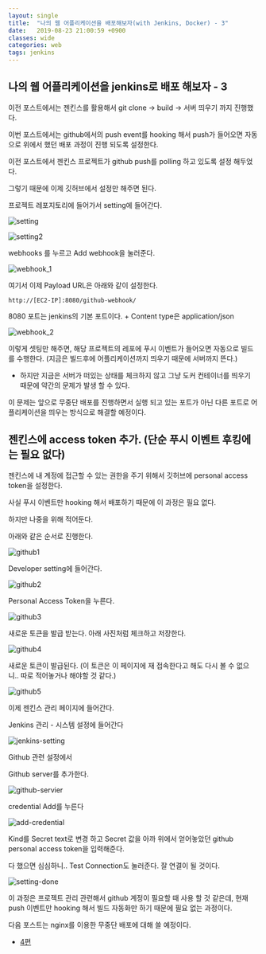 ```yaml
---
layout: single
title:  "나의 웹 어플리케이션을 배포해보자(with Jenkins, Docker) - 3"
date:   2019-08-23 21:00:59 +0900
classes: wide
categories: web
tags: jenkins
---
```


## 나의 웹 어플리케이션을 jenkins로 배포 해보자 - 3

이전 포스트에서는 젠킨스를 활용해서 git clone -> build -> 서버 띄우기 까지 진행했다.

이번 포스트에서는 github에서의 push event를 hooking 해서 push가 들어오면 자동으로 위에서 했던 배포 과정이 진행 되도록 설정한다.

이전 포스트에서 젠킨스 프로젝트가 github push를 polling 하고 있도록 설정 해두었다.

그렇기 때문에 이제 깃허브에서 설정만 해주면 된다.

프로젝트 레포지토리에 들어가서 setting에 들어간다.

![setting](/assets/img/jenkins/setting.png)

![setting2](/assets/img/jenkins/setting_page.png)

webhooks 를 누르고 Add webhook을 눌러준다.

![webhook_1](/assets/img/jenkins/webhook_page.png)

여기서 이제 Payload URL은 아래와 같이 설정한다.

`http://[EC2-IP]:8080/github-webhook/`

8080 포트는 jenkins의 기본 포트이다. + Content type은 application/json

![webhook_2](/assets/img/jenkins/webhook_page2.png)

이렇게 셋팅만 해주면, 해당 프로젝트의 레포에 푸시 이벤트가 들어오면 자동으로 빌드를 수행한다. (지금은 빌드후에 어플리케이션까지 띄우기 때문에 서버까지 뜬다.)

- 하지만 지금은 서버가 떠있는 상태를 체크하지 않고 그냥 도커 컨테이너를 띄우기 때문에 약간의 문제가 발생 할 수 있다.

이 문제는 앞으로 무중단 배포를 진행하면서 실행 되고 있는 포트가 아닌 다른 포트로 어플리케이션을 띄우는 방식으로 해결할 예정이다.

## 젠킨스에 access token 추가. (단순 푸시 이벤트 후킹에는 **필요 없다**)

젠킨스에 내 계정에 접근할 수 있는 권한을 주기 위해서 깃허브에 personal access token을 설정한다.

사실 푸시 이벤트만 hooking 해서 배포하기 때문에 이 과정은 필요 없다.

하지만 나중을 위해 적어둔다.

아래와 같은 순서로 진행한다.

![github1](/assets/img/jenkins/github_1.png)

Developer setting에 들어간다.

![github2](/assets/img/jenkins/github_2.png)

Personal Access Token을 누른다.

![github3](/assets/img/jenkins/github_3.png)

새로운 토큰을 발급 받는다. 아래 사진처럼 체크하고 저장한다.

![github4](/assets/img/jenkins/github_4.png)

새로운 토큰이 발급된다. (이 토큰은 이 페이지에 재 접속한다고 해도 다시 볼 수 없으니.. 따로 적어놓거나 해야할 것 같다.)

![github5](/assets/img/jenkins/github_5.png)

이제 젠킨스 관리 페이지에 들어간다.

Jenkins 관리 - 시스템 설정에 들어간다

![jenkins-setting](/assets/img/jenkins/jenkins_setting.png)

Github 관련 설정에서

Github server를 추가한다.

![github-servier](/assets/img/jenkins/github_server.png)

credential Add를 누른다

![add-credential](/assets/img/jenkins/add_credential.png)

Kind를 Secret text로 변경 하고 Secret 값을 아까 위에서 얻어놓았던 github personal access token을 입력해준다.

다 했으면 심심하니.. Test Connection도 눌러준다. 잘 연결이 될 것이다.

![setting-done](/assets/img/jenkins/setting_done.png)

이 과정은 프로젝트 관리 관련해서 github 계정이 필요할 때 사용 할 것 같은데, 현재 push 이벤트만 hooking 해서 빌드 자동화만 하기 때문에 필요 없는 과정이다.

다음 포스트는 nginx를 이용한 무중단 배포에 대해 쓸 예정이다.

- [4편](https://smjeon.dev/web/deploy-with-jenkins-4/)
